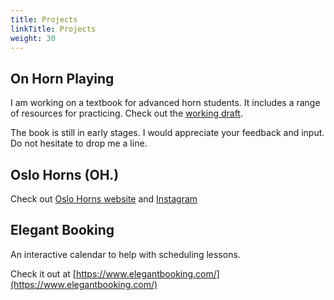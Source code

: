 ```yaml
---
title: Projects
linkTitle: Projects
weight: 30
---
```


## On Horn Playing

I am working on a textbook for advanced horn students. It includes a range of resources for practicing. Check out the [working draft](https://hornclass.info).

The book is still in early stages. I would appreciate your feedback and input. Do not hesitate to drop me a line.

## Oslo Horns (OH.)

Check out [Oslo Horns website](http://oslohorns.com) and [Instagram](https://www.instagram.com/oslohorns/)

## Elegant Booking

An interactive calendar to help with scheduling lessons.

Check it out at [https://www.elegantbooking.com/](https://www.elegantbooking.com/)
